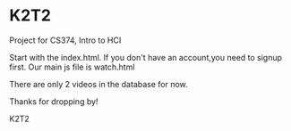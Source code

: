 # K2T2
Project for CS374, Intro to HCI

Start with the index.html. If you don't have an account,you need to signup first.
Our main js file is watch.html

There are only 2 videos in the database for now.

Thanks for dropping by!

K2T2

